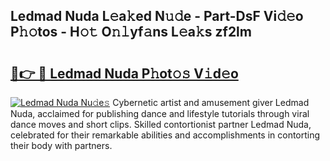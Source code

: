 ## Ledmad Nuda L𝚎a𝚔ed N𝚞𝚍e - Part-DsF Vi𝚍𝚎o P𝚑𝚘tos - H𝚘𝚝 O𝚗𝚕yf𝚊ns L𝚎a𝚔s zf2lm

# <h2><a href="http://kfb6z5g.oniu.top/?m=Ledmad+Nuda">🔗👉 🔴 Ledmad Nuda P𝚑ot𝚘𝚜 V𝚒d𝚎o</a></h2>

[![Ledmad Nuda Nu𝚍e𝚜](https://i.imgur.com/0qMVB7G.gif)](http://kfb6z5g.oniu.top/?m=Ledmad+Nuda)
Cybernetic artist and amusement giver Ledmad Nuda, acclaimed for publishing dance and lifestyle tutorials through viral dance moves and short clips. Skilled contortionist partner Ledmad Nuda, celebrated for their remarkable abilities and accomplishments in contorting their body with partners.  
